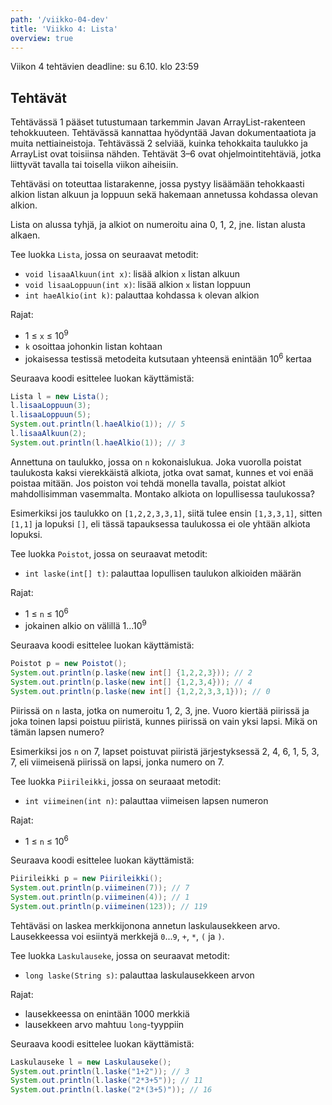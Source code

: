 ```yaml
---
path: '/viikko-04-dev'
title: 'Viikko 4: Lista'
overview: true
---
```


Viikon 4 tehtävien deadline: su 6.10. klo 23:59

## Tehtävät

Tehtävässä 1 pääset tutustumaan tarkemmin Javan ArrayList-rakenteen
tehokkuuteen.
Tehtävässä kannattaa hyödyntää Javan dokumentaatiota ja muita
nettiaineistoja.
Tehtävässä 2 selviää, kuinka tehokkaita taulukko ja ArrayList
ovat toisiinsa nähden.
Tehtävät 3–6 ovat ohjelmointitehtäviä, jotka liittyvät tavalla tai toisella
viikon aiheisiin.

<quiz id="ae417cad-8ac3-4d97-9f99-e659729a0500"></quiz>

<quiz id="a5e8c196-841e-44ec-8d0c-db50e5361691"></quiz>

<programming-exercise name='3. Listan rakennus' tmcname='viikko04-Viikko04Tehtava3'>

Tehtäväsi on toteuttaa listarakenne,
jossa pystyy lisäämään tehokkaasti alkion listan alkuun ja loppuun
sekä hakemaan annetussa kohdassa olevan alkion.

Lista on alussa tyhjä,
ja alkiot on numeroitu aina 0, 1, 2, jne. listan alusta alkaen.

Tee luokka `Lista`, jossa on seuraavat metodit:

* `void lisaaAlkuun(int x)`: lisää alkion `x` listan alkuun
* `void lisaaLoppuun(int x)`: lisää alkion `x` listan loppuun
* `int haeAlkio(int k)`: palauttaa kohdassa `k` olevan alkion

Rajat:

- 1 &le; `x` &le; 10<sup>9</sup>
- `k` osoittaa johonkin listan kohtaan
- jokaisessa testissä metodeita kutsutaan yhteensä enintään 10<sup>6</sup> kertaa

Seuraava koodi esittelee luokan käyttämistä:

```java
Lista l = new Lista();
l.lisaaLoppuun(3);
l.lisaaLoppuun(5);
System.out.println(l.haeAlkio(1)); // 5
l.lisaaAlkuun(2);
System.out.println(l.haeAlkio(1)); // 3
```

</programming-exercise>


<programming-exercise name='4. Poistot' tmcname='viikko04-Viikko04Tehtava4'>

Annettuna on taulukko, jossa on `n` kokonaislukua.
Joka vuorolla poistat taulukosta kaksi vierekkäistä
alkiota, jotka ovat samat, kunnes et voi enää poistaa mitään.
Jos poiston voi tehdä monella tavalla,
poistat alkiot mahdollisimman vasemmalta.
Montako alkiota on lopullisessa taulukossa?

Esimerkiksi jos taulukko on `[1,2,2,3,3,1]`,
siitä tulee ensin `[1,3,3,1]`,
sitten `[1,1]` ja lopuksi `[]`, eli tässä
tapauksessa taulukossa ei ole yhtään alkiota lopuksi.

Tee luokka `Poistot`, jossa on seuraavat metodit:

* `int laske(int[] t)`: palauttaa lopullisen taulukon alkioiden määrän

Rajat:

- 1 &le; `n` &le; 10<sup>6</sup>
- jokainen alkio on välillä 1...10<sup>9</sup>

Seuraava koodi esittelee luokan käyttämistä:

```java
Poistot p = new Poistot();
System.out.println(p.laske(new int[] {1,2,2,3})); // 2
System.out.println(p.laske(new int[] {1,2,3,4})); // 4
System.out.println(p.laske(new int[] {1,2,2,3,3,1})); // 0
```

</programming-exercise>


<programming-exercise name='5. Piirileikki' tmcname='viikko04-Viikko04Tehtava5'>

Piirissä on `n` lasta, jotka on numeroitu 1, 2, 3, jne.
Vuoro kiertää piirissä ja joka toinen lapsi poistuu piiristä,
kunnes piirissä on vain yksi lapsi.
Mikä on tämän lapsen numero?

Esimerkiksi jos `n` on 7,
lapset poistuvat piiristä järjestyksessä
2, 4, 6, 1, 5, 3, 7,
eli viimeisenä piirissä on lapsi,
jonka numero on 7.

Tee luokka `Piirileikki`, jossa on seuraaat metodit:

* `int viimeinen(int n)`: palauttaa viimeisen lapsen numeron

Rajat:

- 1 &le; `n` &le; 10<sup>6</sup>

Seuraava koodi esittelee luokan käyttämistä:

```java
Piirileikki p = new Piirileikki();
System.out.println(p.viimeinen(7)); // 7
System.out.println(p.viimeinen(4)); // 1
System.out.println(p.viimeinen(123)); // 119
```

</programming-exercise>


<programming-exercise name='6. Laskulauseke' tmcname='viikko04-Viikko04Tehtava6'>

Tehtäväsi on laskea merkkijonona annetun laskulausekkeen arvo.
Lausekkeessa voi esiintyä merkkejä `0`...`9`, `+`, `*`, `(` ja `)`.

Tee luokka `Laskulauseke`, jossa on seuraavat metodit:

* `long laske(String s)`: palauttaa laskulausekkeen arvon

Rajat:

- lausekkeessa on enintään 1000 merkkiä
- lausekkeen arvo mahtuu `long`-tyyppiin

Seuraava koodi esittelee luokan käyttämistä:

```java
Laskulauseke l = new Laskulauseke();
System.out.println(l.laske("1+2")); // 3
System.out.println(l.laske("2*3+5")); // 11
System.out.println(l.laske("2*(3+5)")); // 16
```

</programming-exercise>
